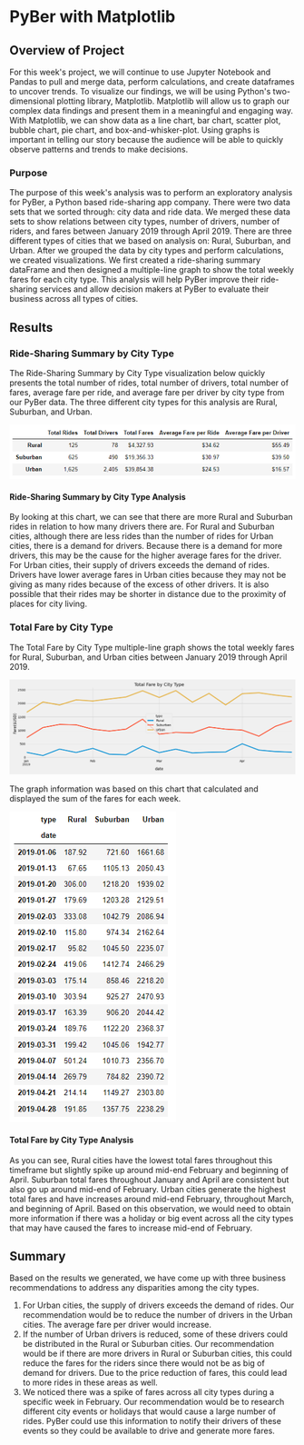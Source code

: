 # PyBer with Matplotlib

## Overview of Project
For this week's project, we will continue to use Jupyter Notebook and Pandas to pull and merge data, perform calculations, and create dataframes to uncover trends. To visualize our findings, we will be using Python's two-dimensional plotting library, Matplotlib. Matplotlib will allow us to graph our complex data findings and present them in a meaningful and engaging way. With Matplotlib, we can show data as a line chart, bar chart, scatter plot, bubble chart, pie chart, and box-and-whisker-plot. Using graphs is important in telling our story because the audience will be able to quickly observe patterns and trends to make decisions.

### Purpose
The purpose of this week's analysis was to perform an exploratory analysis for PyBer, a Python based ride-sharing app company. There were two data sets that we sorted through: city data and ride data. We merged these data sets to show relations between city types, number of drivers, number of riders, and fares between January 2019 through April 2019. There are three different types of cities that we based on analysis on: Rural, Suburban, and Urban. After we grouped the data by city types and perform calculations, we created visualizations. We first created a ride-sharing summary dataFrame and then designed a multiple-line graph to show the total weekly fares for each city type. This analysis will help PyBer improve their ride-sharing services and allow decision makers at PyBer to evaluate their business across all types of cities.

## Results

### Ride-Sharing Summary by City Type
The Ride-Sharing Summary by City Type visualization below quickly presents the total number of rides, total number of drivers, total number of fares, average fare per ride, and average fare per driver by city type from our PyBer data. The three different city types for this analysis are Rural, Suburban, and Urban.

![ride_sharing_summary](/analysis/ride_sharing_summary.PNG)

#### Ride-Sharing Summary by City Type Analysis
By looking at this chart, we can see that there are more Rural and Suburban rides in relation to how many drivers there are. For Rural and Suburban cities, although there are less rides than the number of rides for Urban cities, there is a demand for drivers. Because there is a demand for more drivers, this may be the cause for the higher average fares for the driver. For Urban cities, their supply of drivers exceeds the demand of rides. Drivers have lower average fares in Urban cities because they may not be giving as many rides because of the excess of other drivers. It is also possible that their rides may be shorter in distance due to the proximity of places for city living.

### Total Fare by City Type
The Total Fare by City Type multiple-line graph shows the total weekly fares for Rural, Suburban, and Urban cities between January 2019 through April 2019.

![PyBer_fare_summary](/analysis/PyBer_fare_summary.png)

The graph information was based on this chart that calculated and displayed the sum of the fares for each week.

![PyBer_pivot](/analysis/PyBer_pivot.PNG)

#### Total Fare by City Type Analysis
As you can see, Rural cities have the lowest total fares throughout this timeframe but slightly spike up around mid-end February and beginning of April. Suburban total fares throughout January and April are consistent but also go up around mid-end of February. Urban cities generate the highest total fares and have increases around mid-end February, throughout March, and beginning of April. Based on this observation, we would need to obtain more information if there was a holiday or big event across all the city types that may have caused the fares to increase mid-end of February.

## Summary
Based on the results we generated, we have come up with three business recommendations to address any disparities among the city types.
1. For Urban cities, the supply of drivers exceeds the demand of rides. Our recommendation would be to reduce the number of drivers in the Urban cities. The average fare per driver would increase.
2. If the number of Urban drivers is reduced, some of these drivers could be distributed in the Rural or Suburban cities. Our recommendation would be if there are more drivers in Rural or Suburban cities, this could reduce the fares for the riders since there would not be as big of demand for drivers. Due to the price reduction of fares, this could lead to more rides in these areas as well.
3. We noticed there was a spike of fares across all city types during a specific week in February. Our recommendation would be to research different city events or holidays that would cause a large number of rides. PyBer could use this information to notify their drivers of these events so they could be available to drive and generate more fares.